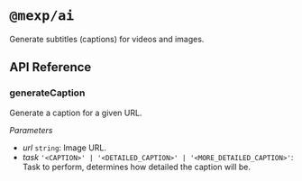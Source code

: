 # `@mexp/ai`

Generate subtitles (captions) for videos and images.

## API Reference

<!-- START TOKEN(Autogenerated API docs) -->

### generateCaption

Generate a caption for a given URL.

_Parameters_

-   _url_ `string`: Image URL.
-   _task_ `'<CAPTION>' | '<DETAILED_CAPTION>' | '<MORE_DETAILED_CAPTION>'`: Task to perform, determines how detailed the caption will be.


<!-- END TOKEN(Autogenerated API docs) -->
